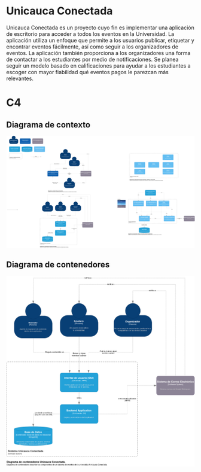 # Unicauca Conectada

Unicauca Conectada es un proyecto cuyo fin es implementar una aplicación de
escritorio para acceder a todos los eventos en la Universidad. La aplicación
utiliza un enfoque que permite a los usuarios publicar, etiquetar y encontrar
eventos fácilmente, así como seguir a los organizadores de eventos. La
aplicación también proporciona a los organizadores una forma de contactar a los
estudiantes por medio de notificaciones. Se planea seguir un modelo basado en
calificaciones para ayudar a los estudiantes a escoger con mayor fiabilidad qué
eventos pagos le parezcan más relevantes.

# C4

## Diagrama de contexto

![Diagrama de contexto](images/c4/contexto.png)

## Diagrama de contenedores

![Diagrama de contenedores](images/c4/contenedores.png)
